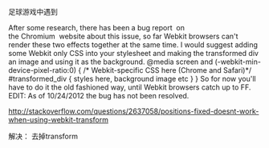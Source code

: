 足球游戏中遇到

After some research, there has been a bug report  on the Chromium  website about this issue, so far Webkit browsers can't render these two effects together at the same time.
I would suggest adding some Webkit only CSS into your stylesheet and making the transformed div an image and using it as the background.
        @media screen and (-webkit-min-device-pixel-ratio:0) {
            /* Webkit-specific CSS here (Chrome and Safari)*/
#transformed_div {
    styles here, background image etc }
}
So for now you'll have to do it the old fashioned way, until Webkit browsers catch up to FF.
EDIT: As of 10/24/2012 the bug has not been resolved.

http://stackoverflow.com/questions/2637058/positions-fixed-doesnt-work-when-using-webkit-transform


解决：
去掉transform 